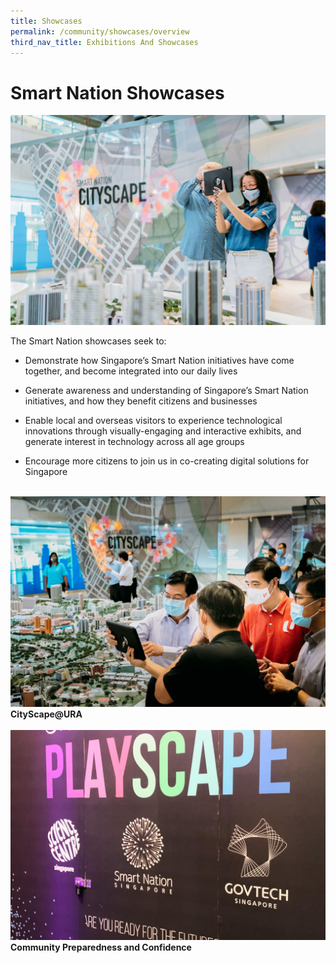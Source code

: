 ```yaml
---
title: Showcases
permalink: /community/showcases/overview
third_nav_title: Exhibitions And Showcases
---
```






# Smart Nation Showcases
![Alt text for image on Isomer site](/images/community/Cityscape-06.jpg)

The Smart Nation showcases seek to:

* Demonstrate how Singapore’s Smart Nation initiatives have come together, and become integrated into our daily lives

* Generate awareness and understanding of Singapore’s Smart Nation initiatives, and how they benefit citizens and businesses

* Enable local and overseas visitors to experience technological innovations through visually-engaging and interactive exhibits, and generate interest in technology across all age groups

* Encourage more citizens to join us in co-creating digital solutions for Singapore

<br>
<div class="row">  
  <div class="col"> 
    <a href="/community/exhibitions/cityscape"><img src="/images/community/Cityscape-01.jpeg"></a><br>
    <div class="header"><b>CityScape@URA</b></div><br>
  </div>
  	<div class="col"> 
      <a href="/community/exhibitions/sn-playscape">  <img src="/images/community/Playscape-coming-soon-02.jpg"></a><br>
      <div class="header"><b>Community Preparedness and Confidence</b></div>  <br>
  </div>
 </div>


